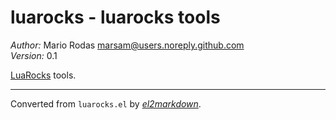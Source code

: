 # luarocks - luarocks tools

*Author:* Mario Rodas <marsam@users.noreply.github.com><br>
*Version:* 0.1<br>

[LuaRocks][] tools.

[LuaRocks]: https://luarocks.org/ "LuaRocks is a package manager for Lua modules."


---
Converted from `luarocks.el` by [*el2markdown*](https://github.com/Lindydancer/el2markdown).
